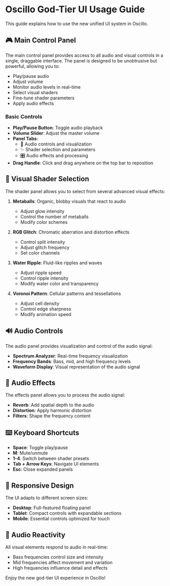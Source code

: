 # Oscillo God-Tier UI Usage Guide

This guide explains how to use the new unified UI system in Oscillo.

## 🎮 Main Control Panel

The main control panel provides access to all audio and visual controls in a single, draggable interface. The panel is designed to be unobtrusive but powerful, allowing you to:

- Play/pause audio
- Adjust volume
- Monitor audio levels in real-time
- Select visual shaders
- Fine-tune shader parameters
- Apply audio effects

### Basic Controls

- **Play/Pause Button**: Toggle audio playback
- **Volume Slider**: Adjust the master volume
- **Panel Tabs**:
  - 🎵 Audio controls and visualization
  - ✨ Shader selection and parameters
  - 🎛 Audio effects and processing
- **Drag Handle**: Click and drag anywhere on the top bar to reposition

## 🎨 Visual Shader Selection

The shader panel allows you to select from several advanced visual effects:

1. **Metaballs**: Organic, blobby visuals that react to audio
   - Adjust glow intensity
   - Control the number of metaballs
   - Modify color schemes

2. **RGB Glitch**: Chromatic aberration and distortion effects
   - Control split intensity
   - Adjust glitch frequency
   - Set color channels

3. **Water Ripple**: Fluid-like ripples and waves
   - Adjust ripple speed
   - Control ripple intensity
   - Modify water color and transparency

4. **Voronoi Pattern**: Cellular patterns and tessellations
   - Adjust cell density
   - Control edge sharpness
   - Modify animation speed

## 🔊 Audio Controls

The audio panel provides visualization and control of the audio signal:

- **Spectrum Analyzer**: Real-time frequency visualization
- **Frequency Bands**: Bass, mid, and high frequency levels
- **Waveform Display**: Visual representation of the audio signal

## 💫 Audio Effects

The effects panel allows you to process the audio signal:

- **Reverb**: Add spatial depth to the audio
- **Distortion**: Apply harmonic distortion
- **Filters**: Shape the frequency content

## ⌨️ Keyboard Shortcuts

- **Space**: Toggle play/pause
- **M**: Mute/unmute
- **1-4**: Switch between shader presets
- **Tab + Arrow Keys**: Navigate UI elements
- **Esc**: Close expanded panels

## 📱 Responsive Design

The UI adapts to different screen sizes:

- **Desktop**: Full-featured floating panel
- **Tablet**: Compact controls with expandable sections
- **Mobile**: Essential controls optimized for touch

## 🌈 Audio Reactivity

All visual elements respond to audio in real-time:

- Bass frequencies control size and intensity
- Mid frequencies affect movement and variation
- High frequencies influence detail and effects

Enjoy the new god-tier UI experience in Oscillo!
